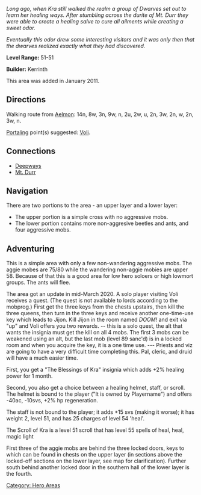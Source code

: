 *Long ago, when Kra still walked the realm a group of Dwarves set out to
learn her healing ways. After stumbling across the durite of Mt. Durr
they were able to create a healing salve to cure all ailments while
creating a sweet odor.*

*Eventually this odor drew some interesting visitors and it was only
then that the dwarves realized exactly what they had discovered.*

**Level Range:** 51-51

**Builder:** Kerrinth

This area was added in January 2011.

## Directions

Walking route from [Aelmon](Aelmon "wikilink"): 14n, 8w, 3n, 9w, n, 2u,
2w, u, 2n, 3w, 2n, w, 2n, 3w, n.

[Portaling](Portal "wikilink") point(s) suggested:
[Voli](Voli "wikilink").

## Connections

-   [Deepways](:Category:Deepways "wikilink")
-   [Mt. Durr](:Category:Mt_Durr "wikilink")

## Navigation

There are two portions to the area - an upper layer and a lower layer:

-   The upper portion is a simple cross with no aggressive mobs.
-   The lower portion contains more non-aggresive beetles and ants, and
    four aggressive mobs.

## Adventuring

This is a simple area with only a few non-wandering aggressive mobs. The
aggie mobes are 75/80 while the wandering non-aggie mobies are upper 58.
Because of that this is a good area for low hero soloers or high lowmort
groups. The ants will flee.

The area got an update in mid-March 2020. A solo player visiting Voli
receives a quest. (The quest is not available to lords according to the
mobprog.) First get the three keys from the chests upstairs, then kill
the three queens, then turn in the three keys and receive another
one-time-use key which leads to Jijon. Kill Jijon in the room named
*DOOM!* and exit via "up" and Voli offers you two rewards. -- this is a
solo quest, the alt that wants the insignia must get the kill on all 4
mobs. The first 3 mobs can be weakened using an alt, but the last mob
(level 89 sanc'd) is in a locked room and when you acquire the key, it
is a one time use. --- Priests and viz are going to have a very
difficult time completing this. Pal, cleric, and druid will have a much
easier time.

First, you get a "The Blessings of Kra" insignia which adds +2% healing
power for 1 month.

Second, you also get a choice between a healing helmet, staff, or
scroll. The helmet is bound to the player ("It is owned by Playername")
and offers -40ac, -10svs, +2% hp regeneration.

The staff is not bound to the player; it adds +15 svs (making it worse);
it has weight 2, level 51, and has 25 charges of level 54 'heal'.

The Scroll of Kra is a level 51 scroll that has level 55 spells of heal,
heal, magic light

First three of the aggie mobs are behind the three locked doors, keys to
which can be found in chests on the upper layer (in sections above the
locked-off sections on the lower layer, see map for clarification).
Further south behind another locked door in the southern hall of the
lower layer is the fourth.

[Category: Hero Areas](Category:_Hero_Areas "wikilink")
